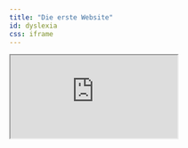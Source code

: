 ```yaml
---
title: "Die erste Website"
id: dyslexia
css: iframe
---
```

<iframe name="dyslexia" src="https://geon.github.io/programming/2016/03/03/dsxyliea"></iframe>